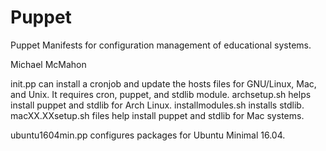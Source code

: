 # Puppet
Puppet Manifests for configuration management of educational systems.

Michael McMahon

init.pp can install a cronjob and update the hosts files for GNU/Linux, Mac, and
Unix.  It requires cron, puppet, and stdlib module.  archsetup.sh helps install
puppet and stdlib for Arch Linux.  installmodules.sh installs stdlib.
macXX.XXsetup.sh files help install puppet and stdlib for Mac systems.

ubuntu1604min.pp configures packages for Ubuntu Minimal 16.04.
